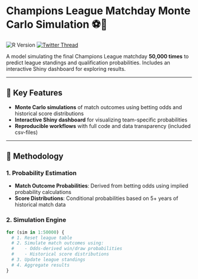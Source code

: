# Champions League Matchday Monte Carlo Simulation ⚽🎲

![R Version](https://img.shields.io/badge/R-4.3.1-blue) 
[![Twitter Thread](https://img.shields.io/badge/Results-Twitter%20Thread-1DA1F2)](https://x.com/Ronny_12_BSC/status/1884246647213023629)

A model simulating the final Champions League matchday **50,000 times** to predict league standings and qualification probabilities. Includes an interactive Shiny dashboard for exploring results.

---

## 📌 Key Features
- **Monte Carlo simulations** of match outcomes using betting odds and historical score distributions
- **Interactive Shiny dashboard** for visualizing team-specific probabilities
- **Reproducible workflows** with full code and data transparency (included csv-files)

---

## 🧮 Methodology

### 1. Probability Estimation
- **Match Outcome Probabilities**: Derived from betting odds using implied probability calculations
- **Score Distributions**: Conditional probabilities based on 5+ years of historical match data

### 2. Simulation Engine
```r
for (sim in 1:50000) {
  # 1. Reset league table
  # 2. Simulate match outcomes using:
  #    - Odds-derived win/draw probabilities
  #    - Historical score distributions
  # 3. Update league standings
  # 4. Aggregate results
}
